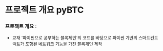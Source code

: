 # 프로젝트 개요 pyBTC
### 프로젝트 개요 :      
- 교재 '파이썬으로 공부하는 블록체인'의 코드를 바탕으로 파이썬 기반의 스마트컨트랙트가 포함된 네트워크 기능을 가진 블록체인 제작     
